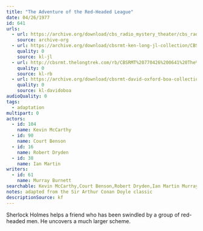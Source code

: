 ```yaml
---
title: "The Adventure of the Red-Headed League"
date: 04/26/1977
id: 641
urls: 
  - url: https://archive.org/download/cbs_radio_mystery_theater/cbs_radio_mystery_theater-0601-0650.zip/cbs_radio_mystery_theater-0601-0650%2Fcbsrmt_0641_the_adventure_of_the_red_headed_league.mp3
    source: archive-org
  - url: https://archive.org/download/cbsrmt-ken-long-jl-collection/CBSRMT - 770426 0641 The Adventure Of The Red-Headed League_jl.mp3
    quality: 0
    source: kl-jl
  - url: http://cbsrmt.thelongtrek.com/rb/CBSRMT%20770426%200641%20The%20Adventure%20of%20the%20Red-Headed%20League_wbbm_rb.mp3
    quality: 0
    source: kl-rb
  - url: https://archive.org/download/cbsrmt-david-oxford-boa-collection/CBSRMT-770426-0641-The-Adventure-of-the-Red-Headed-League-(128-44)_KIRO-{BoA}.mp3
    quality: 0
    source: kl-davidoboa
audioQuality: 0
tags: 
  - adaptation
multipart: 0
actors:  
  - id: 104
    name: Kevin McCarthy  
  - id: 90
    name: Court Benson  
  - id: 16
    name: Robert Dryden  
  - id: 38
    name: Ian Martin
writers:  
  - id: 61
    name: Murray Burnett
searchable: Kevin McCarthy,Court Benson,Robert Dryden,Ian Martin Murray Burnett
notes: adapted from the Sir Arthur Conan Doyle classic
descriptionSource: kf
---
```

Sherlock Holmes helps a friend who has been swindled by a group of red-headed men. He uncovers a much larger scheme.